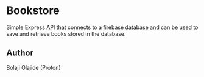 # Bookstore

Simple Express API that connects to a firebase database and can be used to save and retrieve books stored in the database.

## Author

Bolaji Olajide (Proton)